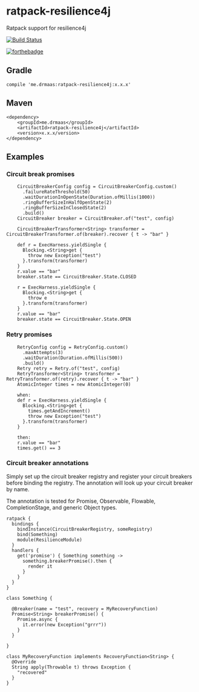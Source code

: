 # ratpack-resilience4j
Ratpack support for resilience4j

[![Build Status](https://travis-ci.org/drmaas/ratpack-rx2.svg?branch=master)](https://travis-ci.org/drmaas/ratpack-resilience4j)

[![forthebadge](https://forthebadge.com/images/badges/uses-badges.svg)](https://forthebadge.com)

## Gradle
```
compile 'me.drmaas:ratpack-resilience4j:x.x.x'
```

## Maven
```
<dependency>
    <groupId>me.drmaas</groupId>
    <artifactId>ratpack-resilience4j</artifactId>
    <version>x.x.x/version>
</dependency>
```

## Examples

### Circuit break promises
```
    CircuitBreakerConfig config = CircuitBreakerConfig.custom()
      .failureRateThreshold(50)
      .waitDurationInOpenState(Duration.ofMillis(1000))
      .ringBufferSizeInHalfOpenState(2)
      .ringBufferSizeInClosedState(2)
      .build()
    CircuitBreaker breaker = CircuitBreaker.of("test", config)
    
    CircuitBreakerTransformer<String> transformer = CircuitBreakerTransformer.of(breaker).recover { t -> "bar" }
    
    def r = ExecHarness.yieldSingle {
      Blocking.<String>get { 
        throw new Exception("test")
      }.transform(transformer)
    }
    r.value == "bar"
    breaker.state == CircuitBreaker.State.CLOSED
    
    r = ExecHarness.yieldSingle {
      Blocking.<String>get { 
        throw e 
      }.transform(transformer)
    }
    r.value == "bar"
    breaker.state == CircuitBreaker.State.OPEN
```

### Retry promises
```
    RetryConfig config = RetryConfig.custom()
      .maxAttempts(3)
      .waitDuration(Duration.ofMillis(500))
      .build()
    Retry retry = Retry.of("test", config)
    RetryTransformer<String> transformer = RetryTransformer.of(retry).recover { t -> "bar" }
    AtomicInteger times = new AtomicInteger(0)

    when:
    def r = ExecHarness.yieldSingle {
      Blocking.<String>get { 
        times.getAndIncrement()
        throw new Exception("test")
      }.transform(transformer)
    }

    then:
    r.value == "bar"
    times.get() == 3
```

### Circuit breaker annotations
Simply set up the circuit breaker registry and register your circuit breakers before binding the registry.
The annotation will look up your circuit breaker by name.

The annotation is tested for Promise, Observable, Flowable, CompletionStage, and generic Object types.
```
ratpack {
  bindings {
    bindInstance(CircuitBreakerRegistry, someRegistry)
    bind(Something)
    module(ResilienceModule)
  } 
  handlers {
    get('promise') { Something something ->
      something.breakerPromise().then {
        render it
      }
    }
  }
}

class Something {

  @Breaker(name = "test", recovery = MyRecoveryFunction)
  Promise<String> breakerPromise() {
    Promise.async {
      it.error(new Exception("grrr"))
    }
  }
  
}

class MyRecoveryFunction implements RecoveryFunction<String> {
  @Override
  String apply(Throwable t) throws Exception {
    "recovered"
  }
}
```


